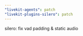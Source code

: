 ```yaml
---
"livekit-agents": patch
"livekit-plugins-silero": patch
---
```


silero: fix vad padding & static audio 
